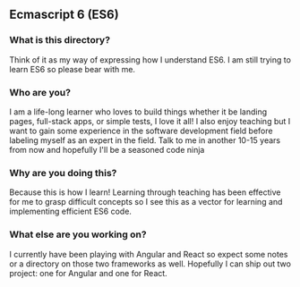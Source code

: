 ## Ecmascript 6 (ES6)

### What is this directory?
Think of it as my way of expressing how I understand ES6. I am still trying to learn ES6 so please bear with me.

### Who are you?
I am a life-long learner who loves to build things whether it be landing pages, full-stack apps, or simple tests, I love it all! I also enjoy teaching but I want to gain some experience in the software development field before labeling myself as an expert in the field. Talk to me in another 10-15 years from now and hopefully I'll be a seasoned code ninja

### Why are you doing this?
Because this is how I learn! Learning through teaching has been effective for me to grasp difficult concepts so I see this as a vector for learning and implementing efficient ES6 code.

### What else are you working on?
I currently have been playing with Angular and React so expect some notes or a directory on those two frameworks as well. Hopefully I can ship out two project: one for Angular and one for React.
